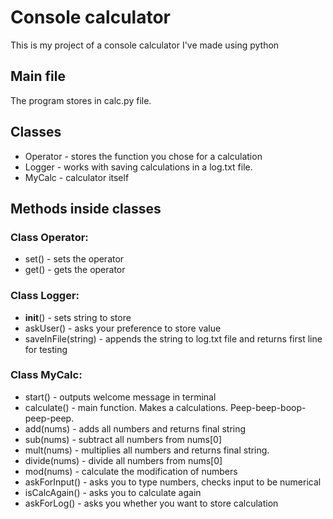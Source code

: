 # Console calculator
This is my project of a console calculator I've made using python

## Main file
The program stores in calc.py file. 

## Classes
* Operator - stores the function you chose for a calculation
* Logger - works with saving calculations in a log.txt file.
* MyCalc - calculator itself

## Methods inside classes
### Class Operator:
* set() - sets the operator
* get() - gets the operator

### Class Logger:
* __init__() - sets string to store
* askUser() - asks your preference to store value
* saveInFile(string) - appends the string to log.txt file and returns first line for testing

### Class MyCalc:
* start() - outputs welcome message in terminal
* calculate() - main function. Makes a calculations. Peep-beep-boop-peep-peep.
* add(nums) - adds all numbers and returns final string
* sub(nums) - subtract all numbers from nums[0]
* mult(nums) - multiplies all numbers and returns final string.
* divide(nums) - divide all numbers from nums[0]
* mod(nums) - calculate the modification of numbers
* askForInput() - asks you to type numbers, checks input to be numerical
* isCalcAgain() - asks you to calculate again
* askForLog() - asks you whether you want to store calculation
